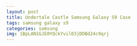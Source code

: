 ```yaml
---
layout: post
title: Undertale Castle Samsung Galaxy S9 Case
tags: samsung galaxy s9
categories: samsung
img: 1BpLAN1GJE0YQckYvil03jDDBd24c9qrj
---
```

